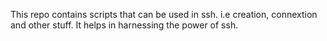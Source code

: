 This repo contains scripts that can be used in ssh. i.e creation, connextion and other stuff. It helps in harnessing the power of ssh.

